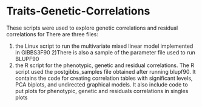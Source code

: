 # Traits-Genetic-Correlations
These scripts were used to explore genetic correlations and residual correlations for 
There are three files:
1) the Linux script to run the multivariate mixed linear model implemented in GIBBS3F90 
2)There is also a sample of the parameter file used to run BLUPF90
3) the R script for the phenotypic, genetic and residual correlations. 
The R script used the postgibbs_samples file obtained after running blupf90. It contains the code for creating correlation tables with significant levels, PCA biplots, and undirected graphical models. It also include code to put plots for phenotypic, genetic and residuals correlations in singles plots
